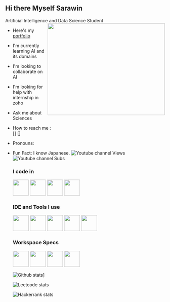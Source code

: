## Hi there  Myself Sarawin

Artificial Intelligence and Data Science Student
<img align="right" width="370" height="290" src="" >
- Here's my [portfolio](https://sarawin.web.app/)
- I'm currently learning AI and its domains
- I'm looking to collaborate on AI
- I'm looking for help with internship in zoho
- Ask me about Sciences
- How to reach me :
  <br />[<img src="">] [<img src="">]
- Pronouns:
- Fun Fact: I know Japanese.
  ![Youtube channel Views]()
  ![Youtube channel Subs]()

  ### I code in
  <img height="50" widht="50" src=""/> <img height="50" widht="50" src=""/> <img height="50" widht="50" src=""/> <img height="50" widht="50" src=""/>

  ### IDE and Tools I use
  <img height="50" widht="50" src=""/> <img height="50" widht="50" src=""/> <img height="50" widht="50" src=""/> <img height="50" widht="50" src=""/> <img height="50" widht="50" src=""/>

  ### Workspace Specs
  <img height="50" widht="50" src=""/> <img height="50" widht="50" src=""/>
  <img height="50" widht="50" src=""/>
  <img height="50" widht="50" src=""/>

  ![Github stats](https://github-readme-activity-graph.vercel.app/graph?username=srksarawin&bg_color=000000&color=ffffff&line=00ff2a&point=ffffff&area=true&hide_border=true)]

  ![Leetcode stats]((https://github-readme-activity-graph.vercel.app/graph?username=srksarawin&bg_color=000000&color=ffffff&line=00ff2a&point=ffffff&area=true&hide_border=true)](https://github.com/ashutosh00710/github-readme-activity-graph))

  ![Hackerrank stats]()
  
  
